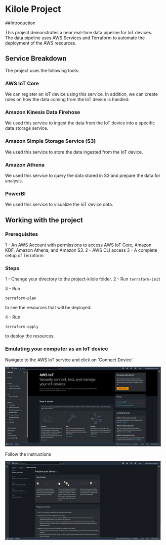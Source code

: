 # Kilole Project

##Introduction

This project demonstrates a near real-time data pipeline for IoT devices. The data pipeline uses AWS Services and Terraform to automate the deployment of the AWS resources.


## Service Breakdown

The project uses the following tools:

### AWS IoT Core

We can register an IoT device using this service. In addition, we can create rules on how the data coming from the IoT device is handled. 

### Amazon Kinesis Data Firehose

We used this service to ingest the data from the IoT device into a specific data storage service.

### Amazon Simple Storage Service (S3)

We used this service to store the data ingested from the IoT device.

### Amazon Athena

We used this service to query the data stored in S3 and prepare the data for analysis.

### PowerBI

We used this service to visualize the IoT device data.

## Working with the project

### Prerequisites 

1 - An AWS Account with permissions to access AWS IoT Core, Amazon KDF, Amazon Athena, and Amazon S3. 
2 - AWS CLI access
3 - A complete setup of Terraform

### Steps

1 - Change your directory to the project-kilole folder.
2 - Run
`terraform-init`

3 - Run 
```hcl
terraform-plan
```
to see the resources that will be deployed.

4 - Run 
```hcl
terraform-apply
```
to deploy the resources.

### Emulating your computer as an IoT device

Navigate to the AWS IoT service and click on 'Connect Device'

![AWS IoT Homepage](step1.png)

Follow the instructions

![Device registration instructions](step2.png)

